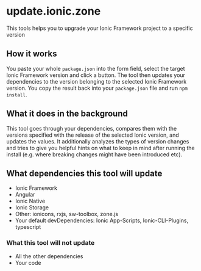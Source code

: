 # update.ionic.zone

This tools helps you to upgrade your Ionic Framework project to a specific version

## How it works
You paste your whole `package.json` into the form field, select the target Ionic Framework version and click a button. The tool then updates your dependencies to the version belonging to the selected Ionic Framework version. You copy the result back into your `package.json` file and run `npm install`.

## What it does in the background
This tool goes through your dependencies, compares them with the versions specified with the release of the selected Ionic version, and updates the values. It additionally analyzes the types of version changes and tries to give you helpful hints on what to keep in mind after running the install (e.g. where breaking changes might have been introduced etc).

## What dependencies this tool will update
- Ionic Framework
- Angular
- Ionic Native
- Ionic Storage
- Other: ionicons, rxjs, sw-toolbox, zone.js
- Your default devDependencies: Ionic App-Scripts, Ionic-CLI-Plugins, typescript

### What this tool will not update
- All the other dependencies
- Your code
